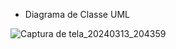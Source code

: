* Diagrama de Classe UML

![Captura de tela_20240313_204359](https://github.com/Michel-Momose/LP1/assets/87550162/79865755-e7db-4278-a8d7-66584969c6f7)
